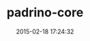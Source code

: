 ---
layout: post
title:  "padrino-core"
repo:   "padrino/padrino-framework"
date:   2015-02-18 17:24:32
gemurl: http://www.padrinorb.com
---